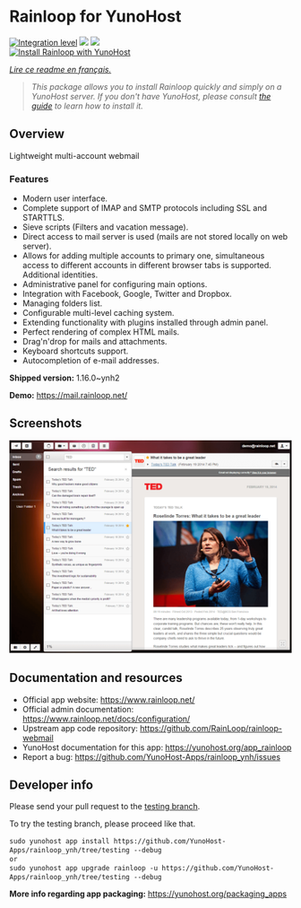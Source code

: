 <!--
N.B.: This README was automatically generated by https://github.com/YunoHost/apps/tree/master/tools/README-generator
It shall NOT be edited by hand.
-->

# Rainloop for YunoHost

[![Integration level](https://dash.yunohost.org/integration/rainloop.svg)](https://dash.yunohost.org/appci/app/rainloop) ![](https://ci-apps.yunohost.org/ci/badges/rainloop.status.svg) ![](https://ci-apps.yunohost.org/ci/badges/rainloop.maintain.svg)  
[![Install Rainloop with YunoHost](https://install-app.yunohost.org/install-with-yunohost.svg)](https://install-app.yunohost.org/?app=rainloop)

*[Lire ce readme en français.](./README_fr.md)*

> *This package allows you to install Rainloop quickly and simply on a YunoHost server.
If you don't have YunoHost, please consult [the guide](https://yunohost.org/#/install) to learn how to install it.*

## Overview

Lightweight multi-account webmail

### Features

- Modern user interface.
- Complete support of IMAP and SMTP protocols including SSL and STARTTLS.
- Sieve scripts (Filters and vacation message).
- Direct access to mail server is used (mails are not stored locally on web server).
- Allows for adding multiple accounts to primary one, simultaneous access to different accounts in different browser tabs is supported. Additional identities.
- Administrative panel for configuring main options.
- Integration with Facebook, Google, Twitter and Dropbox.
- Managing folders list.
- Configurable multi-level caching system.
- Extending functionality with plugins installed through admin panel.
- Perfect rendering of complex HTML mails.
- Drag'n'drop for mails and attachments.
- Keyboard shortcuts support.
- Autocompletion of e-mail addresses.


**Shipped version:** 1.16.0~ynh2

**Demo:** https://mail.rainloop.net/

## Screenshots

![](./doc/screenshots/screenshot.png)

## Documentation and resources

* Official app website: https://www.rainloop.net/
* Official admin documentation: https://www.rainloop.net/docs/configuration/
* Upstream app code repository: https://github.com/RainLoop/rainloop-webmail
* YunoHost documentation for this app: https://yunohost.org/app_rainloop
* Report a bug: https://github.com/YunoHost-Apps/rainloop_ynh/issues

## Developer info

Please send your pull request to the [testing branch](https://github.com/YunoHost-Apps/rainloop_ynh/tree/testing).

To try the testing branch, please proceed like that.
```
sudo yunohost app install https://github.com/YunoHost-Apps/rainloop_ynh/tree/testing --debug
or
sudo yunohost app upgrade rainloop -u https://github.com/YunoHost-Apps/rainloop_ynh/tree/testing --debug
```

**More info regarding app packaging:** https://yunohost.org/packaging_apps